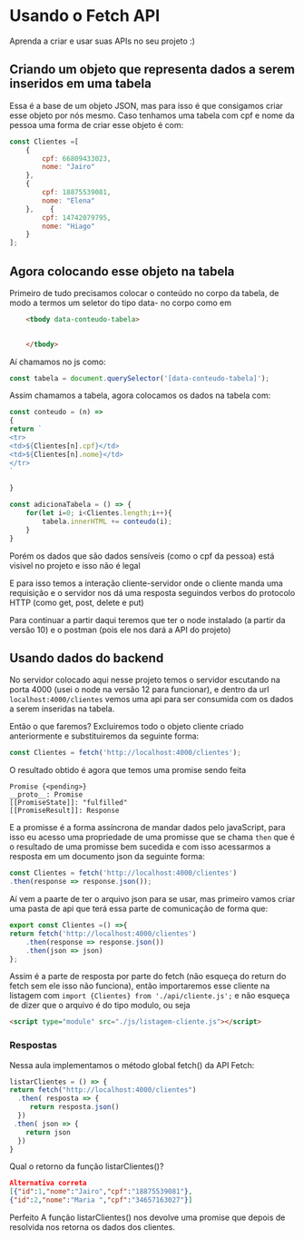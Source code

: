 # Usando o Fetch API

Aprenda a criar e usar suas APIs no seu projeto :)

## Criando um objeto que representa dados a serem inseridos em uma tabela

Essa é a base de um objeto JSON, mas para isso é que consigamos criar esse objeto por nós mesmo. Caso tenhamos uma tabela com cpf e nome da pessoa uma forma de criar esse objeto é com:

```js
const Clientes =[
    {
        cpf: 66809433023,
        nome: "Jairo"
    },
    {
        cpf: 18875539081,
        nome: "Elena"
    },    {
        cpf: 14742079795,
        nome: "Hiago"
    }
];
```

## Agora colocando esse objeto na tabela

Primeiro de tudo precisamos colocar o conteúdo no corpo da tabela, de modo a termos um seletor do tipo data- no corpo como em

```html
    <tbody data-conteudo-tabela>

      
    </tbody>
```

Aí chamamos no js como:

```js
const tabela = document.querySelector('[data-conteudo-tabela]');
```

Assim chamamos a tabela, agora colocamos os dados na tabela com:

```js
const conteudo = (n) =>
{
return `     
<tr>
<td>${Clientes[n].cpf}</td>
<td>${Clientes[n].nome}</td>
</tr>
`
    
}

const adicionaTabela = () => {
    for(let i=0; i<Clientes.length;i++){
        tabela.innerHTML += conteudo(i);
    }
}
```

Porém os dados que são dados sensíveis (como o cpf da pessoa) está visivel no projeto e isso não é legal

E para isso temos a interação cliente-servidor onde o cliente manda uma requisição e o servidor nos dá uma resposta seguindos verbos do protocolo HTTP (como get, post, delete e put)

Para continuar a partir daqui teremos que ter o node instalado (a partir da versão 10) e o postman (pois ele nos dará a API do projeto)

## Usando dados do backend

No servidor colocado aqui nesse projeto temos o servidor escutando na porta 4000 (usei o node na versão 12 para funcionar), e dentro da url `localhost:4000/clientes` vemos uma api para ser consumida com os dados a serem inseridas na tabela.

Então o que faremos? Excluiremos todo o objeto cliente criado anteriormente e substituiremos da seguinte forma:

```js
const Clientes = fetch('http://localhost:4000/clientes');
```

O resultado obtido é agora que temos uma promise sendo feita

```console
Promise {<pending>}
__proto__: Promise
[[PromiseState]]: "fulfilled"
[[PromiseResult]]: Response
```

E a promisse é a forma assíncrona de mandar dados pelo javaScript, para isso eu acesso uma propriedade de uma promisse que se chama `then` que é o resultado de uma promisse bem sucedida e com isso acessarmos a resposta em um documento json da seguinte forma:

```js
const Clientes = fetch('http://localhost:4000/clientes')
.then(response => response.json());
```

Aí vem a paarte de ter o arquivo json para se usar, mas primeiro vamos criar uma pasta de api que terá essa parte de comunicação de forma que:

```js
export const Clientes =() =>{ 
return fetch('http://localhost:4000/clientes')
    .then(response => response.json())
    .then(json => json)
};
```

Assim é a parte de resposta por parte do fetch (não esqueça do return do fetch sem ele isso não funciona), então importaremos esse cliente na listagem com `import {Clientes} from './api/cliente.js';` e não esqueça de dizer que o arquivo é do tipo modulo, ou seja

```html
<script type="module" src="./js/listagem-cliente.js"></script>
```

### Respostas

Nessa aula implementamos o método global fetch() da API Fetch:

```js
listarClientes = () => {
return fetch("http://localhost:4000/clientes")
  .then( resposta => {
     return resposta.json()
  })
 .then( json => {  
    return json
  })
}
```

Qual o retorno da função listarClientes()?

```json
Alternativa correta
[{"id":1,"nome":"Jairo","cpf":"18875539081"},
{"id":2,"nome":"Maria ","cpf":"34657163027"}]
```

Perfeito A função listarClientes() nos devolve uma promise que depois de resolvida nos retorna os dados dos clientes.
